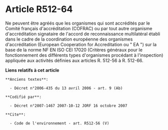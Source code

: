 # Article R512-64

Ne peuvent être agréés que les organismes qui sont accrédités par le Comité français d'accréditation (COFRAC) ou par tout
autre organisme d'accréditation signataire de l'accord de reconnaissance multilatéral établi dans le cadre de la coordination
européenne des organismes d'accréditation (European Cooperation for Accreditation ou " EA ") sur la base de la norme NF EN
ISO CEI 17020 (Critères généraux pour le fonctionnement des différents types d'organismes procédant à l'inspection) appliquée
aux activités définies aux articles R. 512-56 à R. 512-66.

**Liens relatifs à cet article**

	**Anciens textes**:

	  - Décret n°2006-435 du 13 avril 2006 - art. 9 (Ab)

	**Codifié par**:

	  - Décret n°2007-1467 2007-10-12 JORF 16 octobre 2007

	**Cite**:

	  - Code de l'environnement - art. R512-56 (V)
